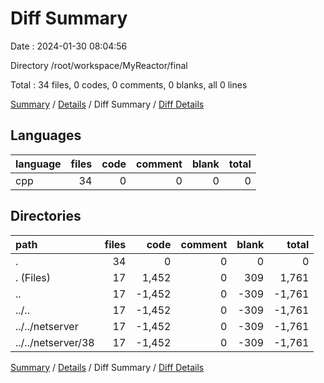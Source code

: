 # Diff Summary

Date : 2024-01-30 08:04:56

Directory /root/workspace/MyReactor/final

Total : 34 files,  0 codes, 0 comments, 0 blanks, all 0 lines

[Summary](results.md) / [Details](details.md) / Diff Summary / [Diff Details](diff-details.md)

## Languages
| language | files | code | comment | blank | total |
| :--- | ---: | ---: | ---: | ---: | ---: |
| cpp | 34 | 0 | 0 | 0 | 0 |

## Directories
| path | files | code | comment | blank | total |
| :--- | ---: | ---: | ---: | ---: | ---: |
| . | 34 | 0 | 0 | 0 | 0 |
| . (Files) | 17 | 1,452 | 0 | 309 | 1,761 |
| .. | 17 | -1,452 | 0 | -309 | -1,761 |
| ../.. | 17 | -1,452 | 0 | -309 | -1,761 |
| ../../netserver | 17 | -1,452 | 0 | -309 | -1,761 |
| ../../netserver/38 | 17 | -1,452 | 0 | -309 | -1,761 |

[Summary](results.md) / [Details](details.md) / Diff Summary / [Diff Details](diff-details.md)
